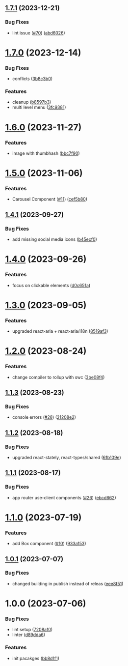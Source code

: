 ## [1.7.1](https://github.com/OKAMca/stack/compare/core-lib-v1.7.0...core-lib-v1.7.1) (2023-12-21)


### Bug Fixes

* lint issue ([#70](https://github.com/OKAMca/stack/issues/70)) ([abd6026](https://github.com/OKAMca/stack/commit/abd6026f94bd78aee6131148195af16a9f9b0bb0))

# [1.7.0](https://github.com/OKAMca/stack/compare/core-lib-v1.6.0...core-lib-v1.7.0) (2023-12-14)


### Bug Fixes

* conflicts ([3b8c3b0](https://github.com/OKAMca/stack/commit/3b8c3b09b3d12c55c1ee2a580503b7ffbf4f9b7f))


### Features

* cleanup ([b8597b3](https://github.com/OKAMca/stack/commit/b8597b32bfb1cfb4765d0e9e8a730adb8fa942d2))
* multi level menu ([3fc9381](https://github.com/OKAMca/stack/commit/3fc9381ac206c1c329e888fe2dd94bf063dcd71b))

# [1.6.0](https://github.com/OKAMca/stack/compare/core-lib-v1.5.0...core-lib-v1.6.0) (2023-11-27)


### Features

* image with thumbhash  ([bbc7f90](https://github.com/OKAMca/stack/commit/bbc7f903f0a8b36f7776d7a595e613e0645a57c5))

# [1.5.0](https://github.com/OKAMca/stack/compare/core-lib-v1.4.1...core-lib-v1.5.0) (2023-11-06)


### Features

* Carousel Component  ([#11](https://github.com/OKAMca/stack/issues/11)) ([cef5b80](https://github.com/OKAMca/stack/commit/cef5b805632683004513cf3950b2c88e01d2c3a7))

## [1.4.1](https://github.com/OKAMca/stack/compare/core-lib-v1.4.0...core-lib-v1.4.1) (2023-09-27)


### Bug Fixes

* add missing social media icons ([b45ecf0](https://github.com/OKAMca/stack/commit/b45ecf0618fbdbde7a7c2379121e6777ba8a07ec))

# [1.4.0](https://github.com/OKAMca/stack/compare/core-lib-v1.3.0...core-lib-v1.4.0) (2023-09-26)


### Features

* focus on clickable elements ([d0c651a](https://github.com/OKAMca/stack/commit/d0c651a55ee65c97a87b266a218a19263d364781))

# [1.3.0](https://github.com/OKAMca/stack/compare/core-lib-v1.2.0...core-lib-v1.3.0) (2023-09-05)


### Features

* upgraded react-aria + react-aria/i18n ([8519af3](https://github.com/OKAMca/stack/commit/8519af3242223daeeab3d028a5ce79455b6c4bf5))

# [1.2.0](https://github.com/OKAMca/stack/compare/core-lib-v1.1.3...core-lib-v1.2.0) (2023-08-24)


### Features

* change compiler to rollup with swc ([3be08f4](https://github.com/OKAMca/stack/commit/3be08f4c323b1e8333ac670ca7b8ece3035ff18e))

## [1.1.3](https://github.com/OKAMca/stack/compare/core-lib-v1.1.2...core-lib-v1.1.3) (2023-08-23)


### Bug Fixes

* console errors ([#28](https://github.com/OKAMca/stack/issues/28)) ([21208e2](https://github.com/OKAMca/stack/commit/21208e262bd8528c128f0220e17de9caddf0bd81))

## [1.1.2](https://github.com/OKAMca/stack/compare/core-lib-v1.1.1...core-lib-v1.1.2) (2023-08-18)


### Bug Fixes

* upgraded react-stately, react-types/shared ([61b109e](https://github.com/OKAMca/stack/commit/61b109e51cc5c841a920dd7e5ea34c94f4b02741))

## [1.1.1](https://github.com/OKAMca/stack/compare/core-lib-v1.1.0...core-lib-v1.1.1) (2023-08-17)


### Bug Fixes

* app router use-client components ([#26](https://github.com/OKAMca/stack/issues/26)) ([ebcd662](https://github.com/OKAMca/stack/commit/ebcd662ce7cd358e9beb23849925c124167670eb))

# [1.1.0](https://github.com/OKAMca/stack/compare/core-lib-v1.0.1...core-lib-v1.1.0) (2023-07-19)


### Features

* add Box component ([#10](https://github.com/OKAMca/stack/issues/10)) ([933a153](https://github.com/OKAMca/stack/commit/933a1531fd8badb6bcfa8f42b77e9ed4ee1b62d3))

## [1.0.1](https://github.com/OKAMca/stack/compare/core-lib-v1.0.0...core-lib-v1.0.1) (2023-07-07)


### Bug Fixes

* changed building in publish instead of releas ([eee8f51](https://github.com/OKAMca/stack/commit/eee8f512987c444143bdfd73fe833840681d1c43))

# 1.0.0 (2023-07-06)


### Bug Fixes

* lint setup ([7208af0](https://github.com/OKAMca/stack/commit/7208af0e8bb55ba72935ed215efd19db37994a79))
* linter ([d89dda6](https://github.com/OKAMca/stack/commit/d89dda6294b36b0effd253317ac2733c0143dac6))


### Features

* init pacakges ([bb8d1f1](https://github.com/OKAMca/stack/commit/bb8d1f1ff042fda17e2f81f0770be6654e70897f))
